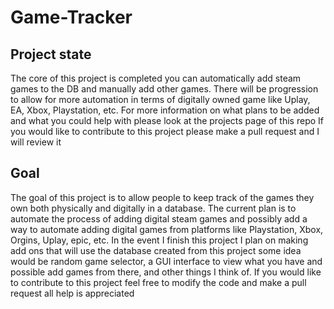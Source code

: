 # Game-Tracker
## Project state
The core of this project is completed you can automatically add steam games to the DB and manually add other games.
There will be progression to allow for more automation in terms of digitally owned game like Uplay, EA, Xbox, Playstation, etc.
For more information on what plans to be added and what you could help with please look at the projects page of this repo
If you would like to contribute to this project please make a pull request and I will review it

## Goal
The goal of this project is to allow people to keep track of the games they own both physically and digitally in a database.
The current plan is to automate the process of adding digital steam games and possibly add a way to automate adding digital games from platforms like Playstation, Xbox, Orgins, Uplay, epic, etc.
In the event I finish this project I plan on making add ons that will use the database created from this project some idea would be random game selector, a GUI interface to view what you have and possible add games from there, and other things I think of.
If you would like to contribute to this project feel free to modify the code and make a pull request all help is appreciated
